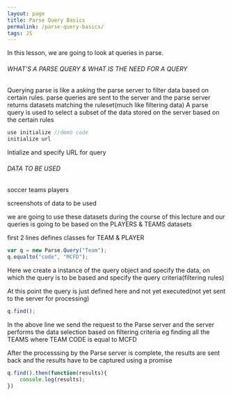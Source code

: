 ```yaml
---
layout: page
title: Parse Query Basics
permalink: /parse-query-basics/
tags: JS
---
```

In this lesson, we are going to look at queries in parse.

###### WHAT'S A PARSE QUERY & WHAT IS THE NEED FOR A QUERY
Querying parse is like a asking the parse server to filter data based on certain rules.
parse queries are sent to the server and the parse server returns datasets matching the ruleset(much like filtering data)
A parse query is used to select a subset of the data stored on the server based on the certain rules


``` javascript
use initialize //demo code
initialize url
``` 
Intialize and specify URL for query

###### DATA TO BE USED 

soccer teams
players

screenshots of data to be used


we are going to use these datasets during the course of this lecture
and  our queries is going to be based on the PLAYERS & TEAMS datasets


first 2 lines defines classes for TEAM & PLAYER
``` javascript
var q = new Parse.Query("Team");
q.equalto("code", "MCFD");
```

Here we create a instance of the query object and specify the data, on which the query is to be based
and specify the query criteria(filtering rules)

At this point the  query is just defined here and not yet executed(not yet sent to the server for processing)

``` javascript
q.find();
```
In the above line we send the request to the Parse server and the server performs the data selection based on filtering criteria eg finding all the TEAMS where TEAM CODE is equal to MCFD

After the processsing by the Parse server is complete, the results are sent back
and the results have to be captured using a promise

``` javascript
q.find().then(function(results){
	console.log(results);
})
``` 



